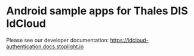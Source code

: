 # Android sample apps for Thales DIS IdCloud

Please see our developer documentation: https://idcloud-authentication.docs.stoplight.io
